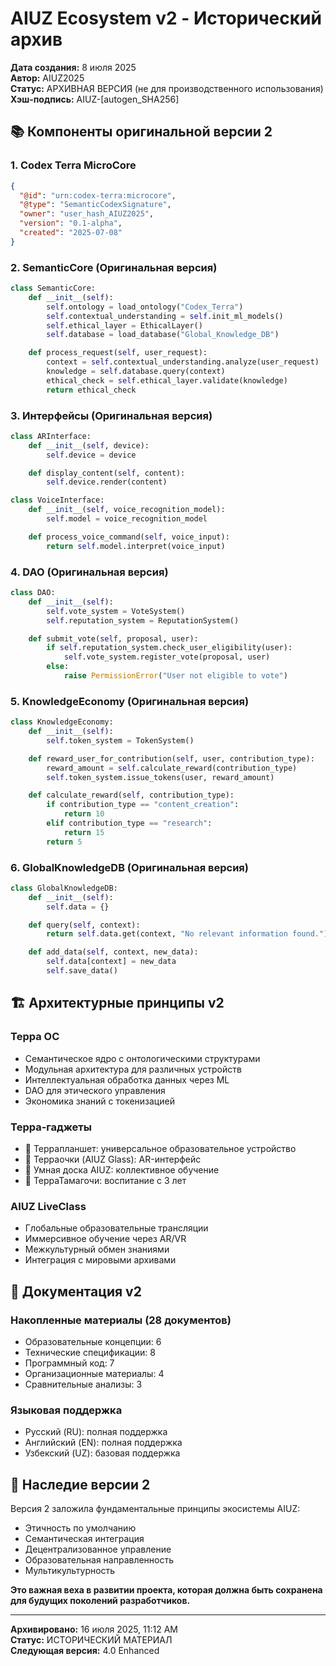 # AIUZ Ecosystem v2 - Исторический архив

**Дата создания:** 8 июля 2025\
**Автор:** AIUZ2025\
**Статус:** АРХИВНАЯ ВЕРСИЯ (не для производственного использования)\
**Хэш-подпись:** AIUZ-\[autogen\_SHA256]

## 📚 Компоненты оригинальной версии 2

### 1. Codex Terra MicroCore

```json
{
  "@id": "urn:codex-terra:microcore",
  "@type": "SemanticCodexSignature",
  "owner": "user_hash_AIUZ2025",
  "version": "0.1-alpha",
  "created": "2025-07-08"
}
```

### 2. SemanticCore (Оригинальная версия)

```python
class SemanticCore:
    def __init__(self):
        self.ontology = load_ontology("Codex_Terra")
        self.contextual_understanding = self.init_ml_models()
        self.ethical_layer = EthicalLayer()
        self.database = load_database("Global_Knowledge_DB")

    def process_request(self, user_request):
        context = self.contextual_understanding.analyze(user_request)
        knowledge = self.database.query(context)
        ethical_check = self.ethical_layer.validate(knowledge)
        return ethical_check
```

### 3. Интерфейсы (Оригинальная версия)

```python
class ARInterface:
    def __init__(self, device):
        self.device = device

    def display_content(self, content):
        self.device.render(content)

class VoiceInterface:
    def __init__(self, voice_recognition_model):
        self.model = voice_recognition_model

    def process_voice_command(self, voice_input):
        return self.model.interpret(voice_input)
```

### 4. DAO (Оригинальная версия)

```python
class DAO:
    def __init__(self):
        self.vote_system = VoteSystem()
        self.reputation_system = ReputationSystem()

    def submit_vote(self, proposal, user):
        if self.reputation_system.check_user_eligibility(user):
            self.vote_system.register_vote(proposal, user)
        else:
            raise PermissionError("User not eligible to vote")
```

### 5. KnowledgeEconomy (Оригинальная версия)

```python
class KnowledgeEconomy:
    def __init__(self):
        self.token_system = TokenSystem()

    def reward_user_for_contribution(self, user, contribution_type):
        reward_amount = self.calculate_reward(contribution_type)
        self.token_system.issue_tokens(user, reward_amount)

    def calculate_reward(self, contribution_type):
        if contribution_type == "content_creation":
            return 10
        elif contribution_type == "research":
            return 15
        return 5
```

### 6. GlobalKnowledgeDB (Оригинальная версия)

```python
class GlobalKnowledgeDB:
    def __init__(self):
        self.data = {}

    def query(self, context):
        return self.data.get(context, "No relevant information found.")

    def add_data(self, context, new_data):
        self.data[context] = new_data
        self.save_data()
```

## 🏗️ Архитектурные принципы v2

### Терра ОС

* Семантическое ядро с онтологическими структурами
* Модульная архитектура для различных устройств
* Интеллектуальная обработка данных через ML
* DAO для этического управления
* Экономика знаний с токенизацией

### Терра-гаджеты

* 📘 Террапланшет: универсальное образовательное устройство
* 🧠 Терраочки (AIUZ Glass): AR-интерфейс
* 🧲 Умная доска AIUZ: коллективное обучение
* 🐾 ТерраТамагочи: воспитание с 3 лет

### AIUZ LiveClass

* Глобальные образовательные трансляции
* Иммерсивное обучение через AR/VR
* Межкультурный обмен знаниями
* Интеграция с мировыми архивами

## 📝 Документация v2

### Накопленные материалы (28 документов)

* Образовательные концепции: 6
* Технические спецификации: 8
* Программный код: 7
* Организационные материалы: 4
* Сравнительные анализы: 3

### Языковая поддержка

* Русский (RU): полная поддержка
* Английский (EN): полная поддержка
* Узбекский (UZ): базовая поддержка

## 🎯 Наследие версии 2

Версия 2 заложила фундаментальные принципы экосистемы AIUZ:

* Этичность по умолчанию
* Семантическая интеграция
* Децентрализованное управление
* Образовательная направленность
* Мультикультурность

**Это важная веха в развитии проекта, которая должна быть сохранена для будущих поколений разработчиков.**

***

**Архивировано:** 16 июля 2025, 11:12 AM\
**Статус:** ИСТОРИЧЕСКИЙ МАТЕРИАЛ\
**Следующая версия:** 4.0 Enhanced
